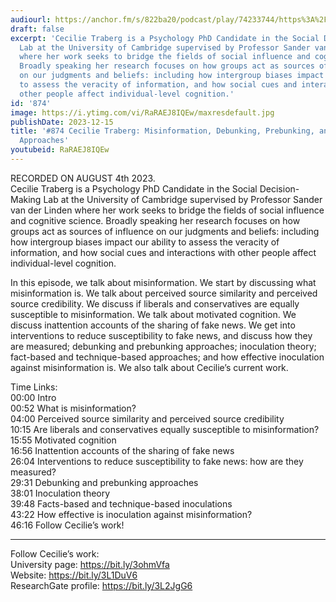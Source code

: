 ```yaml
---
audiourl: https://anchor.fm/s/822ba20/podcast/play/74233744/https%3A%2F%2Fd3ctxlq1ktw2nl.cloudfront.net%2Fstaging%2F2023-7-4%2F51799f6d-d16b-fb77-4c0e-3e60d9c05968.m4a
draft: false
excerpt: 'Cecilie Traberg is a Psychology PhD Candidate in the Social Decision-Making
  Lab at the University of Cambridge supervised by Professor Sander van der Linden
  where her work seeks to bridge the fields of social influence and cognitive science.
  Broadly speaking her research focuses on how groups act as sources of influence
  on our judgments and beliefs: including how intergroup biases impact our ability
  to assess the veracity of information, and how social cues and interactions with
  other people affect individual-level cognition.'
id: '874'
image: https://i.ytimg.com/vi/RaRAEJ8IQEw/maxresdefault.jpg
publishDate: 2023-12-15
title: '#874 Cecilie Traberg: Misinformation, Debunking, Prebunking, and Inoculation
  Approaches'
youtubeid: RaRAEJ8IQEw
---
```

<div class="timelinks">

RECORDED ON AUGUST 4th 2023.  
Cecilie Traberg is a Psychology PhD Candidate in the Social Decision-Making Lab at the University of Cambridge supervised by Professor Sander van der Linden where her work seeks to bridge the fields of social influence and cognitive science. Broadly speaking her research focuses on how groups act as sources of influence on our judgments and beliefs: including how intergroup biases impact our ability to assess the veracity of information, and how social cues and interactions with other people affect individual-level cognition.

In this episode, we talk about misinformation. We start by discussing what misinformation is. We talk about perceived source similarity and perceived source credibility. We discuss if liberals and conservatives are equally susceptible to misinformation. We talk about motivated cognition. We discuss inattention accounts of the sharing of fake news. We get into interventions to reduce susceptibility to fake news, and discuss how they are measured; debunking and prebunking approaches; inoculation theory; fact-based and technique-based approaches; and how effective inoculation against misinformation is. We also talk about Cecilie’s current work.

Time Links:  
<time>00:00</time> Intro  
<time>00:52</time> What is misinformation?  
<time>04:00</time> Perceived source similarity and perceived source credibility  
<time>10:15</time> Are liberals and conservatives equally susceptible to misinformation?  
<time>15:55</time> Motivated cognition  
<time>16:56</time> Inattention accounts of the sharing of fake news  
<time>26:04</time> Interventions to reduce susceptibility to fake news: how are they measured?  
<time>29:31</time> Debunking and prebunking approaches  
<time>38:01</time> Inoculation theory  
<time>39:48</time> Facts-based and technique-based inoculations  
<time>43:22</time> How effective is inoculation against misinformation?  
<time>46:16</time> Follow Cecilie’s work!

---

Follow Cecilie’s work:  
University page: https://bit.ly/3ohmVfa  
Website: https://bit.ly/3L1DuV6  
ResearchGate profile: https://bit.ly/3L2JgG6
</div>

